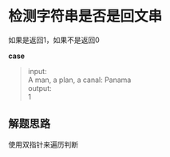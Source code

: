 # 检测字符串是否是回文串

如果是返回1，如果不是返回0

__case__

> input: <br/>
> A man, a plan, a canal: Panama <br/>
> output: <br/>
> 1 <br/>

## 解题思路

使用双指针来遍历判断